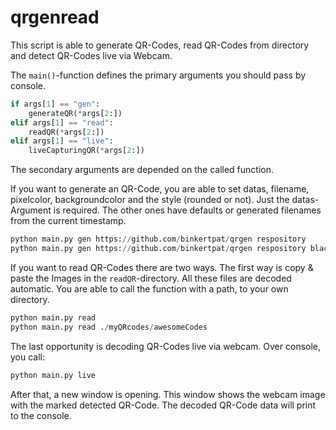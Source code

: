 # qrgenread

This script is able to generate QR-Codes, read QR-Codes from directory and detect QR-Codes live via Webcam.

The <code>main()</code>-function defines the primary arguments you should pass by console.

```python
if args[1] == "gen":
    generateQR(*args[2:])
elif args[1] == "read":
    readQR(*args[2:])
elif args[1] == "live":
    liveCapturingQR(*args[2:])
```
 
The secondary arguments are depended on the called function.

If you want to generate an QR-Code, you are able to set datas, filename, pixelcolor, backgroundcolor and the style (rounded or not). Just the datas-Argument is required. The other ones have defaults or generated filenames from the current timestamp.

```python
python main.py gen https://github.com/binkertpat/qrgen respository
python main.py gen https://github.com/binkertpat/qrgen respository black white rounded 
```

If you want to read QR-Codes there are two ways. The first way is copy & paste the Images in the <code>readQR</code>-directory. All these files are decoded automatic. You are able to call the function with a path, to your own directory. 

```python
python main.py read                              
python main.py read ./myQRcodes/awesomeCodes   
```

The last opportunity is decoding QR-Codes live via webcam. Over console, you call:

```python
python main.py live   
```

After that, a new window is opening. This window shows the webcam image with the marked detected QR-Code. The decoded QR-Code data will print to the console.
